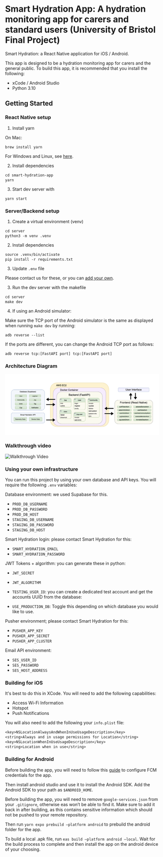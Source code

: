 # Smart Hydration App: A hydration monitoring app for carers and standard users (University of Bristol Final Project)

Smart Hydration: a React Native application for iOS / Android. 

This app is designed to be a hydration monitoring app for carers and the general public. To build this app, it is recommended that you install the following:

* xCode / Android Studio
* Python 3.10

## Getting Started

### React Native setup

1. Install yarn

On Mac:

```
brew install yarn
```

For Windows and Linux, see [here](https://classic.yarnpkg.com/lang/en/docs/install/#mac-stable).


2. Install dependencies

```
cd smart-hydration-app
yarn
```

3. Start dev server with

```
yarn start
```


### Server/Backend setup

1. Create a virtual environment (venv)

```
cd server
python3 -m venv .venv
```

2. Install dependencies

```
source .venv/bin/activate
pip install -r requirements.txt
```

3. Update `.env` file

Please contact us for these, or you can [add your own](#using-your-own-infrastructure).


3. Run the dev server with the makefile

```
cd server
make dev
```


4. If using an Android simulator:

Make sure the TCP port of the Android simulator is the same as displayed when running `make dev` by running:
```
adb reverse --list
```
If the ports are different, you can change the Android TCP port as follows:
```
adb reverse tcp:[FastAPI port] tcp:[FastAPI port]
```

### Architecture Diagram

![Architecture diagram](architecture-diagram.png)

### Walkthrough video

![Walkthrough Video](https://www.youtube.com/watch?v=5YD3jap45BU)

### Using your own infrastructure

You can run this project by using your own database and API keys. You will require the following `.env` variables:

Database environment: we used Supabase for this.
* `PROD_DB_USERNAME`
* `PROD_DB_PASSWORD`
* `PROD_DB_HOST`
* `STAGING_DB_USERNAME`
* `STAGING_DB_PASSWORD`
* `STAGING_DB_HOST`

Smart Hydration login: please contact Smart Hydration for this:
* `SMART_HYDRATION_EMAIL`
* `SMART_HYDRATION_PASSWORD`

JWT Tokens + algorithm: you can generate these in python:
* `JWT_SECRET`
* `JWT_ALGORITHM`

* `TESTING_USER_ID`: you can create a dedicated test account and get the accounts UUID from the database:
* `USE_PRODUCTION_DB`: Toggle this depending on which database you would like to use.

Pusher environment; please contact Smart Hydration for this:
* `PUSHER_APP_KEY`
* `PUSHER_APP_SECRET`
* `PUSHER_APP_CLUSTER`

Email API environment:
* `SES_USER_ID`
* `SES_PASSWORD`
* `SES_HOST_ADDRESS`

### Building for iOS

It's best to do this in XCode. You will need to add the following capabilities:
* Access Wi-Fi Information
* Hotspot
* Push Notifications

You will also need to add the following your `info.plist` file:
```
<key>NSLocationAlwaysAndWhenInUseUsageDescription</key>
<string>Always and in usage permissions for Location</string>
<key>NSLocationWhenInUseUsageDescription</key>
<string>Location when in use</string>
```

### Building for Android

Before building the app, you will need to follow this [guide](https://docs.expo.dev/push-notifications/fcm-credentials/) to configure FCM credentials for the app. 

Then install android studio and use it to install the Android SDK. Add the Android SDK to your path as `$ANDROID_HOME`.

Before building the app, you will need to remove `google-services.json` from your `.gitignore`, otherwise eas won’t be able to find it. Make sure to add it back in after building, as this contains sensitive information which should not be pushed to your remote repository.

Then run `yarn expo prebuild –platform android` to prebuild the android folder for the app.

To build a local .apk file, run `eas build –platform android –local`. Wait for the build process to complete and then install the app on the android device of your choosing.


